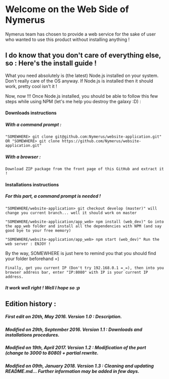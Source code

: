 # Welcome on the Web Side of Nymerus

Nymerus team has chosen to provide a web service for the sake of user who wanted to use this product without installing anything !

## I do know that you don't care of everything else, so : Here's the install guide !

What you need absolutely is (the latest) Node.js installed on your system. Don't really care of the OS anyway.
If Node.js is installed then it should work, pretty cool isn't it !

Now, now !!! Once Node.js installed, you should be able to follow this few steps while using NPM (let's me help you destroy the galaxy :D) :

#### Downloads instructions

##### With a command prompt :
    
    "SOMEWHERE> git clone git@github.com:Nymerus/website-application.git"
    OR "SOMEWHERE> git clone https://github.com/Nymerus/website-application.git"
   
##### With a browser : 

    Download ZIP package from the front page of this GitHub and extract it !
    
#### Installations instructions

##### For this part, a command prompt is needed !

    "SOMEWHERE/website-application> git checkout develop (master)" will change you current branch... well it should work on master
    
    "SOMEWHERE/website-application/app_web> npm install (web_dev)" Go into the app_web folder and install all the dependencies with NPM (and say good bye to your free memory)
    
    "SOMEWHERE/website-application/app_web> npm start (web_dev)" Run the web server : ENJOY ! 
    
By the way, SOMEWHERE is just here to remind you that you should find your folder beforehand =)

    Finally, get you current IP (Don't try 192.168.0.1 =_=), then into you browser address bar, enter "IP:8080" with IP is your current IP address.

##### It work well right ! Well I hope so :p

## Edition history :

##### First edit on 20th, May 2016. Version 1.0 : Description.
##### Modified on 29th, September 2016. Version 1.1 : Downloads and installations procedures.
##### Modified on 19th, April 2017. Version 1.2 : Modification of the port (change to 3000 to 8080) + partial rewrite. 
##### Modified on 09th, January 2018. Version 1.3 : Cleaning and updating README.md... Further information may be added in few days.
